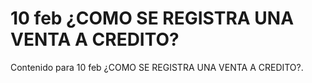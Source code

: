# 10 feb  ¿COMO SE REGISTRA UNA VENTA A CREDITO?

Contenido para 10 feb  ¿COMO SE REGISTRA UNA VENTA A CREDITO?.